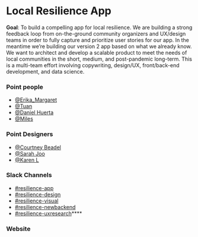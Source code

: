 # Local Resilience App

**Goal**: To build a compelling app for local resilience. We are building a strong feedback loop from on-the-ground community organizers and UX/design teams in order to fully capture and prioritize user stories for our app. In the meantime we’re building our version 2 app based on what we already know. We want to architect and develop a scalable product to meet the needs of local communities in the short, medium, and post-pandemic long-term. This is a multi-team effort involving copywriting, design/UX, front/back-end development, and data science. 

### **Point people**

* [@Erika\_Margaret](https://mutualaidworld.slack.com/team/U010AHXUN72) 
* [@Tuan](https://mutualaidworld.slack.com/team/UVD8UBX0B)
* [@Daniel Huerta](https://mutualaidworld.slack.com)
* [@Miles](https://mutualaidworld.slack.com/team/U0109L8SYH3)

### **Point Designers**

* [@Courtney Beadel](https://mutualaidworld.slack.com)
* [@Sarah Joo](https://mutualaidworld.slack.com)
* [@Karen L](https://mutualaidworld.slack.com)

### **Slack Channels**

* [\#resilience-app](https://mutualaidworld.slack.com/archives/C010VC3EN2G)
* [\#resilience-design](https://mutualaidworld.slack.com)
* [\#resilience-visual](https://mutualaidworld.slack.com)
* [\#resilience-newbackend](https://mutualaidworld.slack.com)
* [\#resilience-uxresearch](https://mutualaidworld.slack.com)\*\*\*\*

### **Website**

